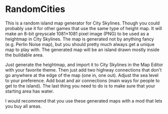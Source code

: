 # RandomCities
This is a random island map generator for City Skylines. Though you could probably use it for other games that use the same type of height map. It will make an 8-bit greyscale 1081×1081 pixel image (PNG) to be used as a heightmap in City Skylines. The map is generated not by anything fancy (e.g. Perlin Noise map), but you should pretty much always get a unique map to play with. The generated map will be an island drawn mostly inside the buildable area.

Just generate the heightmap, and import it to City Skylines in the Map Editor with your favorite theme. Then just add two highway connections that don't go anywhere at the edge of the map (one in, one out). Adjust the sea level to your preference. Add boat and air connections (main ways for people to get to the island). The last thing you need to do is to make sure that your starting area has water.

I would recommend that you use these generated maps with a mod that lets you buy all areas.
